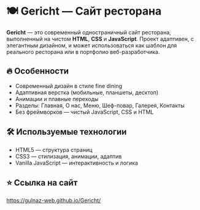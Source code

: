# 🍽 Gericht — Сайт ресторана

**Gericht** — это современный одностраничный сайт ресторана, выполненный на чистом **HTML**, **CSS** и **JavaScript**. Проект адаптивен, с элегантным дизайном, и может использоваться как шаблон для реального ресторана или в портфолио веб-разработчика.

## 🔥 Особенности
- Современный дизайн в стиле fine dining
- Адаптивная верстка (мобильные, планшеты, десктоп)
- Анимации и плавные переходы
- Разделы: Главная, О нас, Меню, Шеф-повар, Галерея, Контакты
- Без фреймворков — чистый JavaScript, CSS и HTML

## 🛠 Используемые технологии
- HTML5 — структура страниц
- CSS3 — стилизация, анимации, адаптив
- Vanilla JavaScript — интерактивность и логика

## ⭐ Ссылка на сайт
https://gulnaz-web.github.io/Gericht/
